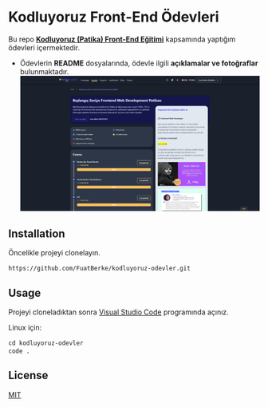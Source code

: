 # Kodluyoruz **Front-End** Ödevleri

Bu repo [**Kodluyoruz (Patika) Front-End Eğitimi**](https://academy.patika.dev/paths/baslangic-seviye-frontend-web-development-patikasi) kapsamında yaptığım ödevleri içermektedir.

- Ödevlerin **README** dosyalarında, ödevle ilgili **açıklamalar ve fotoğraflar** bulunmaktadır. 
![](patika.png)


## Installation
Öncelikle projeyi clonelayın.

```
https://github.com/FuatBerke/kodluyoruz-odevler.git
```

## Usage

Projeyi cloneladıktan sonra [Visual Studio Code](https://code.visualstudio.com/) programında açınız.

Linux için:

```
cd kodluyoruz-odevler
code .
```

## License

[MIT](https://choosealicense.com/licenses/mit/)